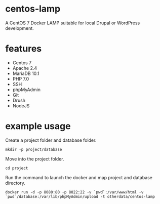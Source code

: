 # centos-lamp
A CentOS 7 Docker LAMP suitable for local Drupal or WordPress development.

# features
- Centos 7
- Apache 2.4
- MariaDB 10.1
- PHP 7.0
- SSH
- phpMyAdmin
- Git
- Drush
- NodeJS

# example usage
Create a project folder and database folder.

`mkdir -p project/database`

Move into the project folder.

`cd project`

Run the command to launch the docker and map project and database directory.

``docker run -d -p 8080:80 -p 8022:22 -v `pwd`:/var/www/html -v `pwd`/database:/var/lib/phpMyAdmin/upload -t otherdata/centos-lamp``

